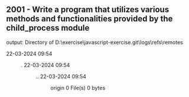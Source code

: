 ## 2001 - Write a program that utilizes various methods and functionalities provided by the child_process module

output: 
Directory of D:\exercise\javascript-exercise\.git\logs\refs\remotes

22-03-2024  09:54    <DIR>          .
22-03-2024  09:54    <DIR>          ..
22-03-2024  09:54    <DIR>          origin
               0 File(s)              0 bytes

